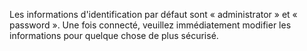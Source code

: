 Les informations d'identification par défaut sont « administrator » et « password ». Une fois connecté, veuillez immédiatement modifier les informations pour quelque chose de plus sécurisé.